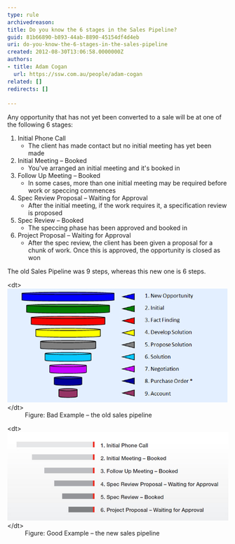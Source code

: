 ```yaml
---
type: rule
archivedreason: 
title: Do you know the 6 stages in the Sales Pipeline?
guid: 81b66890-b893-44ab-8890-45154df4d4eb
uri: do-you-know-the-6-stages-in-the-sales-pipeline
created: 2012-08-30T13:06:58.0000000Z
authors:
- title: Adam Cogan
  url: https://ssw.com.au/people/adam-cogan
related: []
redirects: []

---
```


Any opportunity that has not yet been converted to a sale will be at one of the following 6 stages:

<!--endintro-->

1. Initial Phone Call
    * The client has made contact but no initial meeting has yet been made
2. Initial Meeting – Booked
    * You've arranged an initial meeting and it's booked in
3. Follow Up Meeting – Booked
    * In some cases, more than one initial meeting may be required before work or speccing commences
4. Spec Review Proposal – Waiting for Approval
    * After the initial meeting, if the work requires it, a specification review is proposed
5. Spec Review – Booked
    * The speccing phase has been approved and booked in
6. Project Proposal – Waiting for Approval
    * After the spec review, the client has been given a proposal for a chunk of work. Once this is approved, the opportunity is closed as won


The old Sales Pipeline was 9 steps, whereas this new one is 6 steps.
<dl class="badImage">&lt;dt&gt;
      <img alt="the old sales pipeline" src="old-sales-pipeline.jpg">
   &lt;/dt&gt;<dd>Figure: Bad Example – the old sales pipeline</dd></dl><dl class="goodImage">&lt;dt&gt;
      <img alt="the new sales pipeline" src="new-sales-pipeline.jpg">
   &lt;/dt&gt;<dd>Figure: Good Example – the new sales pipeline</dd></dl>
